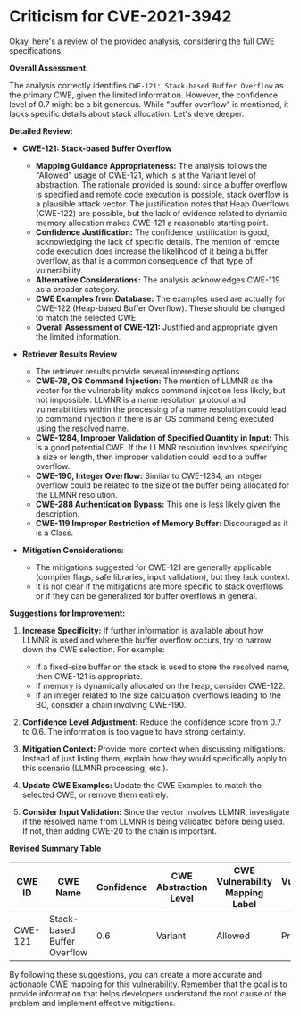 # Criticism for CVE-2021-3942

Okay, here's a review of the provided analysis, considering the full CWE specifications:

**Overall Assessment:**

The analysis correctly identifies `CWE-121: Stack-based Buffer Overflow` as the primary CWE, given the limited information. However, the confidence level of 0.7 might be a bit generous. While "buffer overflow" is mentioned, it lacks specific details about stack allocation. Let's delve deeper.

**Detailed Review:**

*   **CWE-121: Stack-based Buffer Overflow**

    *   **Mapping Guidance Appropriateness:** The analysis follows the "Allowed" usage of CWE-121, which is at the Variant level of abstraction. The rationale provided is sound: since a buffer overflow is specified and remote code execution is possible, stack overflow is a plausible attack vector. The justification notes that Heap Overflows (CWE-122) are possible, but the lack of evidence related to dynamic memory allocation makes CWE-121 a reasonable starting point.
    *   **Confidence Justification:** The confidence justification is good, acknowledging the lack of specific details. The mention of remote code execution does increase the likelihood of it being a buffer overflow, as that is a common consequence of that type of vulnerability.
    *   **Alternative Considerations:** The analysis acknowledges CWE-119 as a broader category.
    *   **CWE Examples from Database:** The examples used are actually for CWE-122 (Heap-based Buffer Overflow). These should be changed to match the selected CWE.
    *   **Overall Assessment of CWE-121:** Justified and appropriate given the limited information.

*   **Retriever Results Review**

    *   The retriever results provide several interesting options.
    *   **CWE-78, OS Command Injection:** The mention of LLMNR as the vector for the vulnerability makes command injection less likely, but not impossible. LLMNR is a name resolution protocol and vulnerabilities within the processing of a name resolution could lead to command injection if there is an OS command being executed using the resolved name.
    *   **CWE-1284, Improper Validation of Specified Quantity in Input:** This is a good potential CWE. If the LLMNR resolution involves specifying a size or length, then improper validation could lead to a buffer overflow.
    *   **CWE-190, Integer Overflow:** Similar to CWE-1284, an integer overflow could be related to the size of the buffer being allocated for the LLMNR resolution.
    *   **CWE-288 Authentication Bypass:** This one is less likely given the description.
    *   **CWE-119 Improper Restriction of Memory Buffer:** Discouraged as it is a Class.

*   **Mitigation Considerations:**

    *   The mitigations suggested for CWE-121 are generally applicable (compiler flags, safe libraries, input validation), but they lack context.
    *   It is not clear if the mitigations are more specific to stack overflows or if they can be generalized for buffer overflows in general.

**Suggestions for Improvement:**

1.  **Increase Specificity:** If further information is available about how LLMNR is used and where the buffer overflow occurs, try to narrow down the CWE selection. For example:

    *   If a fixed-size buffer on the stack is used to store the resolved name, then CWE-121 is appropriate.
    *   If memory is dynamically allocated on the heap, consider CWE-122.
    *   If an integer related to the size calculation overflows leading to the BO, consider a chain involving CWE-190.

2.  **Confidence Level Adjustment:** Reduce the confidence score from 0.7 to 0.6. The information is too vague to have strong certainty.

3.  **Mitigation Context:** Provide more context when discussing mitigations.  Instead of just listing them, explain how they would specifically apply to this scenario (LLMNR processing, etc.).

4.  **Update CWE Examples:** Update the CWE Examples to match the selected CWE, or remove them entirely.

5. **Consider Input Validation:** Since the vector involves LLMNR, investigate if the resolved name from LLMNR is being validated before being used. If not, then adding CWE-20 to the chain is important.

**Revised Summary Table**

| CWE ID | CWE Name | Confidence | CWE Abstraction Level | CWE Vulnerability Mapping Label | CWE-Vulnerability Mapping Notes |
|---|---|---|---|---|---|
| CWE-121 | Stack-based Buffer Overflow | 0.6 | Variant | Allowed | Primary CWE |

By following these suggestions, you can create a more accurate and actionable CWE mapping for this vulnerability. Remember that the goal is to provide information that helps developers understand the root cause of the problem and implement effective mitigations.